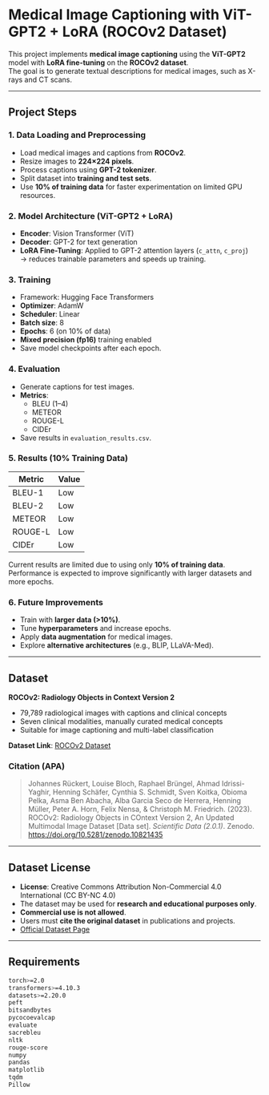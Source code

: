# Medical Image Captioning with ViT-GPT2 + LoRA (ROCOv2 Dataset)

This project implements **medical image captioning** using the **ViT-GPT2** model with **LoRA fine-tuning** on the **ROCOv2 dataset**.  
The goal is to generate textual descriptions for medical images, such as X-rays and CT scans.

---

##  Project Steps

### 1. Data Loading and Preprocessing
- Load medical images and captions from **ROCOv2**.
- Resize images to **224×224 pixels**.
- Process captions using **GPT-2 tokenizer**.
- Split dataset into **training and test sets**.
- Use **10% of training data** for faster experimentation on limited GPU resources.

### 2. Model Architecture (ViT-GPT2 + LoRA)
- **Encoder**: Vision Transformer (ViT)
- **Decoder**: GPT-2 for text generation
- **LoRA Fine-Tuning**: Applied to GPT-2 attention layers (`c_attn`, `c_proj`)  
  → reduces trainable parameters and speeds up training.

### 3. Training
- Framework:  Hugging Face Transformers
- **Optimizer**: AdamW  
- **Scheduler**: Linear  
- **Batch size**: 8  
- **Epochs**: 6 (on 10% of data)  
- **Mixed precision (fp16)** training enabled  
- Save model checkpoints after each epoch.

### 4. Evaluation
- Generate captions for test images.
- **Metrics**:
  - BLEU (1–4)
  - METEOR
  - ROUGE-L
  - CIDEr
- Save results in `evaluation_results.csv`.

### 5. Results (10% Training Data)

| Metric   | Value  |
|----------|--------|
| BLEU-1   | Low    |
| BLEU-2   | Low    |
| METEOR   | Low    |
| ROUGE-L  | Low    |
| CIDEr    | Low    |

 Current results are limited due to using only **10% of training data**.  
Performance is expected to improve significantly with larger datasets and more epochs.

### 6. Future Improvements
- Train with **larger data (>10%)**.
- Tune **hyperparameters** and increase epochs.
- Apply **data augmentation** for medical images.
- Explore **alternative architectures** (e.g., BLIP, LLaVA-Med).

---

##  Dataset
**ROCOv2: Radiology Objects in Context Version 2**  
- 79,789 radiological images with captions and clinical concepts  
- Seven clinical modalities, manually curated medical concepts  
- Suitable for image captioning and multi-label classification  

 **Dataset Link**: [ROCOv2 Dataset](https://zenodo.org/records/10821435)

###  Citation (APA)
> Johannes Rückert, Louise Bloch, Raphael Brüngel, Ahmad Idrissi-Yaghir, Henning Schäfer, Cynthia S. Schmidt, Sven Koitka, Obioma Pelka, Asma Ben Abacha, Alba Garcia Seco de Herrera, Henning Müller, Peter A. Horn, Felix Nensa, & Christoph M. Friedrich. (2023). ROCOv2: Radiology Objects in COntext Version 2, An Updated Multimodal Image Dataset [Data set]. *Scientific Data (2.0.1)*. Zenodo. https://doi.org/10.5281/zenodo.10821435

---

##  Dataset License
- **License**: Creative Commons Attribution Non-Commercial 4.0 International (CC BY-NC 4.0)  
- The dataset may be used for **research and educational purposes only**.  
- **Commercial use is not allowed**.  
- Users must **cite the original dataset** in publications and projects.  
- [Official Dataset Page](https://zenodo.org/records/10821435)

---

##  Requirements
```bash
torch>=2.0
transformers>=4.10.3
datasets>=2.20.0
peft
bitsandbytes
pycocoevalcap
evaluate
sacrebleu
nltk
rouge-score
numpy
pandas
matplotlib
tqdm
Pillow

